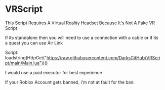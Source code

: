 # VRScript

This Script Requires A Virtual Reality Headset Because It's Not A Fake VR Script

If its standalone then you will need to use a connection with a cable or if its a quest you can use Air Link

Script: loadstring(HttpGet("https://raw.githubusercontent.com/DarksGitHub/VRScript/main/Main.lua"))()

I would use a paid executor for best experience

If your Roblox Account gets banned, i'm not at fault for the ban.
